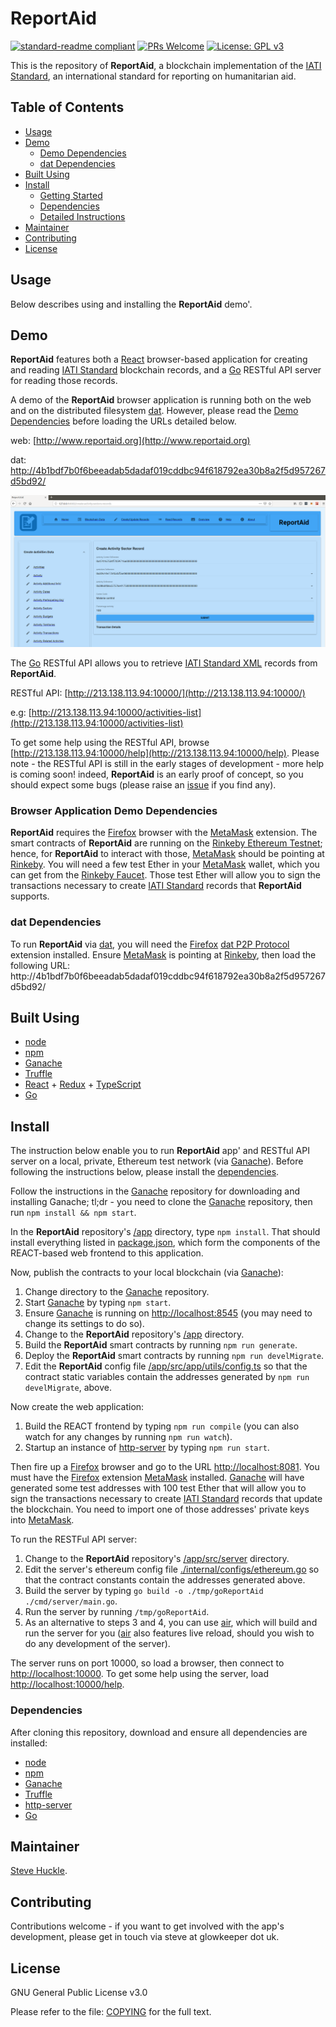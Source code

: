 # ReportAid

[![standard-readme compliant](https://img.shields.io/badge/readme%20style-standard-brightgreen.svg?style=flat-square)](https://github.com/RichardLitt/standard-readme)
[![PRs Welcome](https://img.shields.io/badge/PRs-welcome-brightgreen.svg?style=flat-square)](/docs/prs.md) [![License: GPL v3](https://img.shields.io/badge/License-GPL%20v3-blue.svg)](/docs/COPYING.txt)

This is the repository of **ReportAid**, a blockchain implementation of the [IATI Standard](https://iatistandard.org/en/), an international standard for reporting on humanitarian aid.

## Table of Contents

- [Usage](#usage)
- [Demo](#demo)
  - [Demo Dependencies](#browser-application-demo-dependencies)  
  - [dat Dependencies](#dat-dependencies)
- [Built Using](#built-using)  
- [Install](#install)
  - [Getting Started](#getting-started)
  - [Dependencies](#dependencies)    
  - [Detailed Instructions](#detailed-instructions)
- [Maintainer](#maintainer)
- [Contributing](#contributing)
- [License](#license)

## Usage

Below describes using and installing the **ReportAid** demo'.

## Demo

**ReportAid** features both a [React](https://reactjs.org/) browser-based application for creating and reading [IATI Standard](https://iatistandard.org/en/) blockchain records, and a [Go](https://golang.org/) RESTful API server for reading those records.

A demo of the **ReportAid** browser application is running both on the web and on the distributed filesystem [dat](https://dat.foundation/). However, please read the [Demo Dependencies](#browser-application-demo-dependencies) before loading the URLs detailed below.

web: [http://www.reportaid.org](http://www.reportaid.org)

dat: [http://4b1bdf7b0f6beeadab5dadaf019cddbc94f618792ea30b8a2f5d957267d5bd92/](http://4b1bdf7b0f6beeadab5dadaf019cddbc94f618792ea30b8a2f5d957267d5bd92/)

![](/docs/paper/images/reportaidWriteSector.png)

The [Go](https://golang.org/) RESTful API allows you to retrieve [IATI Standard XML](https://iatistandard.org/en/) records from  **ReportAid**.

RESTful API: [http://213.138.113.94:10000/](http://213.138.113.94:10000/)

e.g: [http://213.138.113.94:10000/activities-list](http://213.138.113.94:10000/activities-list)

To get some help using the RESTful API, browse [http://213.138.113.94:10000/help](http://213.138.113.94:10000/help). Please note - the RESTful API is still in the early stages of development - more help is coming soon! indeed, **ReportAid** is an early proof of concept, so you should expect some bugs (please raise an [issue](https://github.com/glowkeeper/ReportAid/issues) if you find any).

### Browser Application Demo Dependencies

**ReportAid** requires the [Firefox](https://www.mozilla.org/) browser with the [MetaMask](https://metamask.io/) extension. The smart contracts of **ReportAid** are running on the [Rinkeby Ethereum Testnet](https://www.rinkeby.io/); hence, for **ReportAid** to interact with those, [MetaMask](https://metamask.io/) should be pointing at [Rinkeby](https://www.rinkeby.io/). You will need a few test Ether in your [MetaMask](https://metamask.io/) wallet, which you can get from the [Rinkeby Faucet](https://faucet.rinkeby.io/). Those test Ether will allow you to sign the transactions necessary to create [IATI Standard](https://iatistandard.org/en/) records that **ReportAid**  supports.

### dat Dependencies

To run **ReportAid** via [dat](https://dat.foundation/), you will need the [Firefox](https://www.mozilla.org/) [dat P2P Protocol](https://addons.mozilla.org/en-GB/firefox/addon/dat-p2p-protocol/) extension installed. Ensure [MetaMask](https://metamask.io/) is pointing at [Rinkeby](https://www.rinkeby.io/), then load the following URL: http://4b1bdf7b0f6beeadab5dadaf019cddbc94f618792ea30b8a2f5d957267d5bd92/

## Built Using

- [node](https://nodejs.org/en/)
- [npm](https://www.npmjs.com/)
- [Ganache](https://github.com/trufflesuite/ganache)
- [Truffle](https://github.com/trufflesuite/truffle)
- [React](https://reactjs.org/) + [Redux](https://redux.js.org/) + [TypeScript](https://www.typescriptlang.org/)
- [Go](https://golang.org/)

## Install

The instruction below enable you to run **ReportAid** app' and RESTful API server on a local, private, Ethereum test network (via [Ganache](https://github.com/trufflesuite/ganache)). Before following the instructions below, please install the [dependencies](#dependencies).

Follow the instructions in the [Ganache](https://github.com/trufflesuite/ganache) repository for downloading and installing Ganache; tl;dr - you need to clone the [Ganache](https://github.com/trufflesuite/ganache) repository, then run `npm install && npm start`.

In the **ReportAid** repository's [/app](/app) directory, type `npm install`. That should install everything listed in [package.json](/app/package.json), which form the components of the REACT-based web frontend to this application.

Now, publish the contracts to your local blockchain (via [Ganache](https://github.com/trufflesuite/ganache)):

1. Change directory to the [Ganache](https://github.com/trufflesuite/ganache) repository.
2. Start [Ganache](https://github.com/trufflesuite/ganache) by typing `npm start`.
3. Ensure [Ganache](https://github.com/trufflesuite/ganache) is running on [http://localhost:8545](http://localhost:8545) (you may need to change its settings to do so).
4. Change to the **ReportAid** repository's [/app](/app) directory.
5. Build the **ReportAid** smart contracts by running `npm run generate`.
6. Deploy the **ReportAid** smart contracts by running `npm run develMigrate`.
7. Edit the **ReportAid** config file [/app/src/app/utils/config.ts](/app/src/app/utils/config.ts) so that the contract static variables contain the addresses generated by `npm run develMigrate`, above.

Now create the web application:

1. Build the REACT frontend by typing `npm run compile` (you can also watch for any changes by running `npm run watch`).
2. Startup an instance of [http-server](https://www.npmjs.com/package/http-server) by typing `npm run start`.

Then fire up a [Firefox](https://www.mozilla.org/) browser and go to the URL [http://localhost:8081](http://localhost:8081). You must have the [Firefox](https://www.mozilla.org/) extension [MetaMask](https://metamask.io/) installed. [Ganache](https://github.com/trufflesuite/ganache) will have generated some test addresses with 100 test Ether that will allow you to sign the transactions necessary to create [IATI Standard](https://iatistandard.org/en/) records that update the blockchain. You need to import one of those addresses' private keys into [MetaMask](https://metamask.io/).

To run the RESTFul API server:

1. Change to the **ReportAid** repository's [/app/src/server](/app/src/server) directory.
2. Edit the server's ethereum config file [./internal/configs/ethereum.go](./internal/configs/ethereum.go) so that the contract constants contain the addresses generated above.
3. Build the server by typing `go build -o ./tmp/goReportAid ./cmd/server/main.go`.
4. Run the server by running `/tmp/goReportAid`.
5. As an alternative to steps 3 and 4, you can use [air](https://github.com/cosmtrek/air), which will build and run the server for you ([air](https://github.com/cosmtrek/air) also features live reload, should you wish to do any development of the server).

The server runs on port 10000, so load a browser, then connect to [http://localhost:10000](http://localhost:10000). To get some help using the server, load [http://localhost:10000/help](http://localhost:10000/help).

### Dependencies

After cloning this repository, download and ensure all dependencies are installed:

- [node](https://nodejs.org/en/)
- [npm](https://www.npmjs.com/)
- [Ganache](https://github.com/trufflesuite/ganache)
- [Truffle](https://github.com/trufflesuite/truffle)
- [http-server](https://www.npmjs.com/package/http-server)
- [Go](https://golang.org/)

## Maintainer

[Steve Huckle](https://glowkeeper.github.io/).

## Contributing

Contributions welcome - if you want to get involved with the app's development, please get in touch via steve at glowkeeper dot uk.

## License

GNU General Public License v3.0

Please refer to the file: [COPYING](/docs/COPYING.txt) for the full text.
